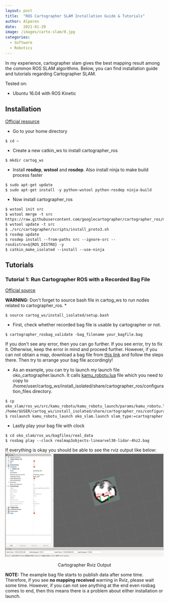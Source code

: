 ```yaml
---
layout: post
title:  "ROS Cartographer SLAM Installation Guide & Tutorials"
author: Alperen
date:   2021-01-20
image: /images/carto-slam/0.jpg
categories:
  - Software
  - Robotics
---
```


In my experience, cartographer slam gives the best mapping result among the common ROS SLAM algorithms. Below, you can find installation guide and tutorials regarding Cartographer SLAM. 

Tested on: 
* Ubuntu 16.04 with ROS Kinetic


## Installation
[Official resource](https://google-cartographer-ros.readthedocs.io/en/latest/compilation.html#building-installation)

* Go to your home directory
```
$ cd ~
```
* Create a new catkin_ws to install cartographer_ros
```
$ mkdir cartog_ws
```
* Install **rosdep**, **wstool** and **rosdep**. Also install ninja to make build process faster
```
$ sudo apt-get update
$ sudo apt-get install -y python-wstool python-rosdep ninja-build
```
* Now install cartographer_ros
```
$ wstool init src
$ wstool merge -t src https://raw.githubusercontent.com/googlecartographer/cartographer_ros/master/cartographer_ros.rosinstall
$ wstool update -t src
$ ./src/cartographer/scripts/install_proto3.sh
$ rosdep update
$ rosdep install --from-paths src --ignore-src --rosdistro=${ROS_DISTRO} -y
$ catkin_make_isolated --install --use-ninja
```


## Tutorials

### Tutorial 1: Run Cartographer ROS with a Recorded Bag File
[Official source](https://google-cartographer-ros.readthedocs.io/en/latest/your_bag.html)

**WARNING:** Don't forget to source bash file in cartog_ws to run nodes related to cartographer_ros.
* 
```
$ source cartog_ws/install_isolated/setup.bash
```

* First, check whether recorded bag file is usable by cartographer or not.
```
$ cartographer_rosbag_validate -bag_filename your_bagfile.bag
```

If you don't see any error, then you can go further. If you see error, try to fix it. Otherwise, keep the error in mind and proceed further. However, if you can not obtain a map, download a bag file from [this link](https://google-cartographer-ros.readthedocs.io/en/latest/demos.html) and follow the steps there. Then try to arrange your bag file accordingly!

* As an example, you can try to launch my launch file oko_cartographer.launch. It calls [kamu_robotu.lua](https://github.com/samialperen/oko_slam/blob/master/ros_ws/src/kamu_robotu/kamu_robotu_launch/params/kamu_robotu.lua) file which you need to copy to /home/user/cartog_ws/install_isolated/share/cartographer_ros/configuration_files directory. 
```
$ cp oko_slam/ros_ws/src/kamu_robotu/kamu_robotu_launch/params/kamu_robotu.lua /home/$USER/cartog_ws/install_isolated/share/cartographer_ros/configuration_files
$ roslaunch kamu_robotu_launch oko_slam.launch slam_type:=cartographer
```

* Lastly play your bag file with clock
```
$ cd oko_slam/ros_ws/bagfiles/real_data
$ rosbag play --clock realmap3objects-linearvel30-lidar-4hz2.bag
```

If everything is okay you should be able to see the rviz output like below:
![Cartographer Rviz Output](/images/carto-slam/1.png)
<center> Cartographer Rviz Output </center>

**NOTE:** The example bag file starts to publish data after some time. Therefore, if you see **no mapping received** warning in Rviz, please wait some time. However, if you can not see anything at the end even rosbag comes to end, then this means there is a problem about either installation or launch.
